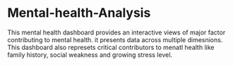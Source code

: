 # Mental-health-Analysis
This mental health dashboard provides an interactive views of major factor contributing to mental health. it presents data across multiple dimesnions. This dashboard also represets critical contributors to menatl health like family history, social weakness and growing stress level.
